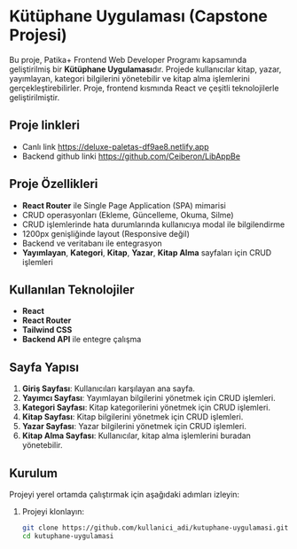 # Kütüphane Uygulaması (Capstone Projesi)

Bu proje, Patika+ Frontend Web Developer Programı kapsamında geliştirilmiş bir **Kütüphane Uygulaması**dır. Projede kullanıcılar kitap, yazar, yayımlayan, kategori bilgilerini yönetebilir ve kitap alma işlemlerini gerçekleştirebilirler. Proje, frontend kısmında React ve çeşitli teknolojilerle geliştirilmiştir.


## Proje linkleri

-  Canlı link https://deluxe-paletas-df9ae8.netlify.app
- Backend github linki https://github.com/Ceiberon/LibAppBe


## Proje Özellikleri

- **React Router** ile Single Page Application (SPA) mimarisi
- CRUD operasyonları (Ekleme, Güncelleme, Okuma, Silme)
- CRUD işlemlerinde hata durumlarında kullanıcıya modal ile bilgilendirme
- 1200px genişliğinde layout (Responsive değil)
- Backend ve veritabanı ile entegrasyon
- **Yayımlayan**, **Kategori**, **Kitap**, **Yazar**, **Kitap Alma** sayfaları için CRUD işlemleri

## Kullanılan Teknolojiler

- **React**
- **React Router**
- **Tailwind CSS** 
- **Backend API** ile entegre çalışma

## Sayfa Yapısı

1. **Giriş Sayfası**: Kullanıcıları karşılayan ana sayfa.
2. **Yayımcı Sayfası**: Yayımlayan bilgilerini yönetmek için CRUD işlemleri.
3. **Kategori Sayfası**: Kitap kategorilerini yönetmek için CRUD işlemleri.
4. **Kitap Sayfası**: Kitap bilgilerini yönetmek için CRUD işlemleri.
5. **Yazar Sayfası**: Yazar bilgilerini yönetmek için CRUD işlemleri.
6. **Kitap Alma Sayfası**: Kullanıcılar, kitap alma işlemlerini buradan yönetebilir.

## Kurulum

Projeyi yerel ortamda çalıştırmak için aşağıdaki adımları izleyin:

1. Projeyi klonlayın:
   ```bash
   git clone https://github.com/kullanici_adi/kutuphane-uygulamasi.git
   cd kutuphane-uygulamasi